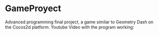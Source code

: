 # GameProyect
Advanced programming final project, a game similar to Geometry Dash on the Cocos2d platform. 
Youtube Video with the program working: 
